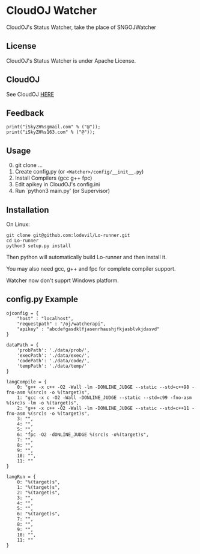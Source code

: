 # CloudOJ Watcher
CloudOJ's Status Watcher, take the place of SNGOJWatcher

## License

CloudOJ's Status Watcher is under Apache License.

## CloudOJ

See CloudOJ [HERE](https://github.com/SkyZH/CloudOJ)

## Feedback

    print("iSkyZH%sgmail.com" % ("@"));
    print("iSkyZH%s163.com" % ("@"));

## Usage

0. git clone ...
1. Create config.py (or `<Watcher>/config/__init__.py`)
2. Install Compilers (gcc g++ fpc)
3. Edit apikey in CloudOJ's config.ini
4. Run `python3 main.py' (or Supervisor)

## Installation

On Linux:

    git clone git@github.com:lodevil/Lo-runner.git
    cd Lo-runner
    python3 setup.py install

Then python will automatically build Lo-runner and then install it.

You may also need gcc, g++ and fpc for complete compiler support.

Watcher now don't supprt Windows platform.

## config.py Example

    ojconfig = {
        "host" : "localhost",
        "requestpath" : "/oj/watcherapi",
        "apikey" : "abcdefgasdklfjasenrhaushjfkjasblvkjdasvd"
    }

    dataPath = {
        'probPath': './data/prob/',
        'execPath': './data/exec/',
        'codePath': './data/code/',
        'tempPath': './data/temp/'
    }

    langCompile = {
        0: "g++ -x c++ -O2 -Wall -lm -DONLINE_JUDGE --static --std=c++98 -fno-asm %(src)s -o %(target)s",
        1: "gcc -x c -O2 -Wall -DONLINE_JUDGE --static --std=c99 -fno-asm %(src)s -lm -o %(target)s",
        2: "g++ -x c++ -O2 -Wall -lm -DONLINE_JUDGE --static --std=c++11 -fno-asm %(src)s -o %(target)s",
        3: "",
        4: "",
        5: "",
        6: "fpc -O2 -dONLINE_JUDGE %(src)s -o%(target)s",
        7: "",
        8: "",
        9: "",
        10: "",
        11: ""
    }

    langRun = {
        0: "%(target)s",
        1: "%(target)s",
        2: "%(target)s",
        3: "",
        4: "",
        5: "",
        6: "%(target)s",
        7: "",
        8: "",
        9: "",
        10: "",
        11: ""
    }

